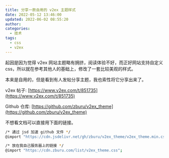 ```yaml
---
title: 分享一款自用的 v2ex 主题样式
date: 2022-05-12 13:46:00
updated: 2022-06-02 08:55:20
author: 
categories: 
  - 技术
tags: 
  - css
  - v2ex
---
```



起因是因为觉得 v2ex 网站主题略有拥挤，阅读体验不好，而正好网站支持自定义 css，所以就在参考其他人的基础上，修改了一套比较美观的样式。

本来是自用的，但是看到有人发帖分享主题，我也索性将它分享出来了。

v2ex 帖子: [https://www.v2ex.com/t/851735](https://www.v2ex.com/t/851735)

Github 仓库: [https://github.com/zburu/v2ex_theme](https://github.com/zburu/v2ex_theme)

不想看文档可以直接用下面的链接。

```bash
/* 通过 jsd 加速 github 文件 */
@import "https://cdn.jsdelivr.net/gh/zburu/v2ex_theme/v2ex_theme.min.css";

/* 放在我自己服务器上的链接 */
@import "https://cdn.zburu.com/list/v2ex_theme.css";

```

